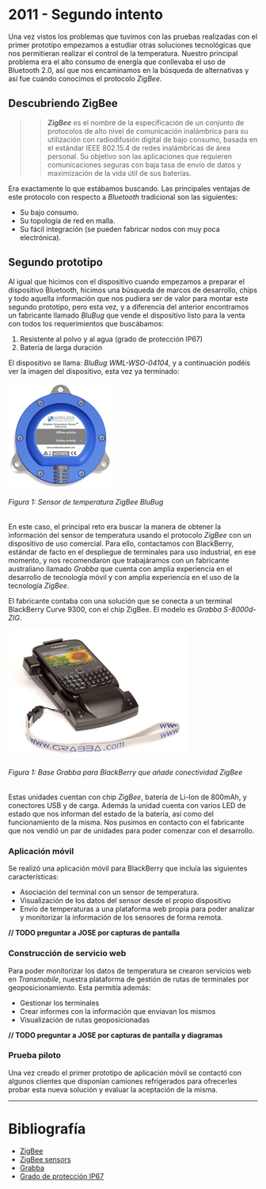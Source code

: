 # 2011 - Segundo intento

Una vez vistos los problemas que tuvimos con las pruebas realizadas con el primer prototipo empezamos a estudiar otras soluciones tecnológicas que nos permitieran realizar el control de la temperatura. Nuestro principal problema era el alto consumo de energía que conllevaba el uso de Bluetooth 2.0, así que nos encaminamos en la búsqueda de alternativas y así fue cuando conocimos el protocolo *ZigBee.*

## Descubriendo ZigBee

>>***ZigBee*** es el nombre de la especificación de un conjunto de protocolos de alto nivel de comunicación inalámbrica para su utilización con radiodifusión digital de bajo consumo, basada en el estándar IEEE 802.15.4 de redes inalámbricas de área personal. Su objetivo son las aplicaciones que requieren comunicaciones seguras con baja tasa de envío de datos y maximización de la vida útil de sus baterías.

Era exactamente lo que estábamos buscando. Las principales ventajas de este protocolo con respecto a *Bluetooth* tradicional son las siguientes:

- Su bajo consumo.
- Su topología de red en malla.
- Su fácil integración (se pueden fabricar nodos con muy poca electrónica).

## Segundo prototipo

Al igual que hicimos con el dispositivo cuando empezamos a preparar el dispositivo Bluetooth, hicimos una búsqueda de marcos de desarrollo, chips y todo aquella información que nos pudiera ser de valor para montar este segundo prototipo, pero esta vez, y a diferencia del anterior encontramos un fabricante llamado *BluBug* que vende el dispositivo listo para la venta con todos los requerimientos que buscábamos:

1.	Resistente al polvo y al agua (grado de protección IP67)
2.	Batería de larga duración

El dispositivo se llama: *BluBug WML-WSO-04104*, y a continuación podéis ver la imagen del dispositivo, esta vez ya terminado:

![Figura 1](./imagenes/blubug_sensor.jpg)
###### *Figura 1: Sensor de temperatura ZigBee BluBug*

En este caso, el principal reto era buscar la manera de obtener la información del sensor de temperatura usando el protocolo *ZigBee* con un dispositivo de uso comercial. Para ello, contactamos con BlackBerry, estándar de facto en el despliegue de terminales para uso industrial, en ese momento, y nos recomendaron que trabajáramos con un fabricante australiano llamado *Grabba* que cuenta con amplia experiencia en el desarrollo de tecnología móvil y con amplia experiencia en el uso de la tecnología *ZigBee*.

El fabricante contaba con una solución que se conecta a un terminal BlackBerry Curve 9300, con el chip ZigBee. El modelo es *Grabba S-8000d-ZIG*.

![Figura 2](./imagenes/grabba_base_zigbee.jpg)
###### *Figura 1: Base Grabba para BlackBerry que añade conectividad ZigBee*

Estas unidades cuentan con chip *ZigBee*, batería de Li-Ion de 800mAh, y conectores USB y de carga. Además la unidad cuenta con varios LED de estado que nos informan del estado de la batería, así como del funcionamiento de la misma.
Nos pusimos en contacto con el fabricante que nos vendió un par de unidades para poder comenzar con el desarrollo.


### Aplicación móvil

Se realizó una aplicación móvil para BlackBerry que incluía las siguientes características:

- Asociación del terminal con un sensor de temperatura.
- Visualización de los datos del sensor desde el propio dispositivo
- Envío de temperaturas a una plataforma web propia para poder analizar y monitorizar la información de los sensores de forma remota.


**// TODO preguntar a JOSE por capturas de pantalla**


### Construcción de servicio web

Para poder monitorizar los datos de temperatura se crearon servicios web en *Transmobile*, nuestra plataforma de gestión de rutas de terminales por geoposicionamiento. Esta permitía además:

- Gestionar los terminales 
- Crear informes con la información que enviavan los mismos
- Visualización de rutas geoposicionadas

**// TODO preguntar a JOSE por capturas de pantalla y diagramas**


### Prueba piloto

Una vez creado el primer prototipo de aplicación móvil se contactó con algunos clientes que disponían camiones refrigerados para ofrecerles probar esta nueva solución y evaluar la aceptación de la misma.

----------


# Bibliografía

- [ZigBee](http://es.wikipedia.org/wiki/ZigBee)
- [ZigBee sensors](http://www.zigbeesensors.co.uk)
- [Grabba](http://www.grabba.com/)
- [Grado de protección IP67](http://es.wikipedia.org/wiki/Grado_de_protecci%C3%B3n_IP)
